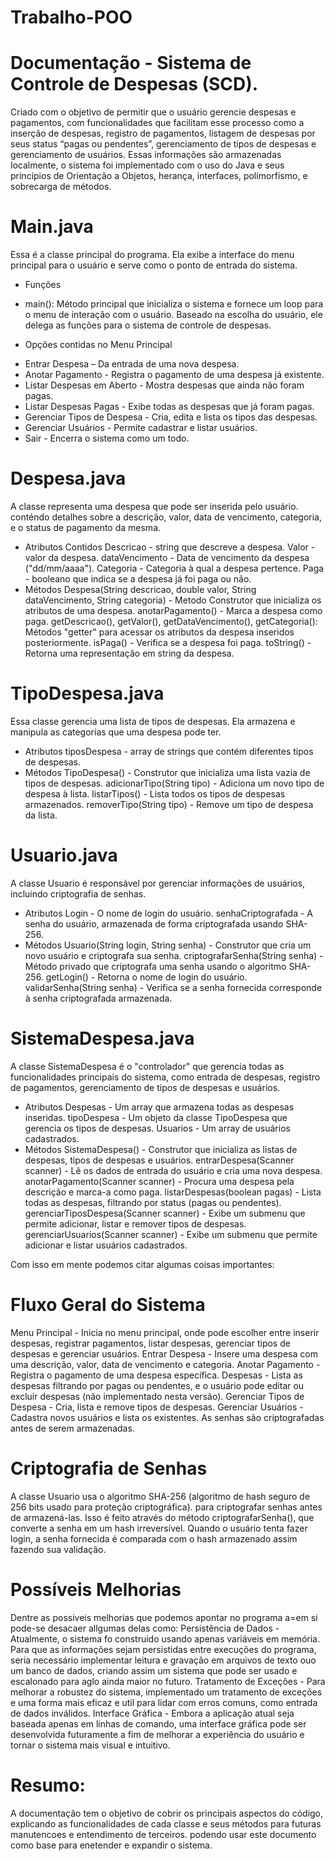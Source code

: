 # Trabalho-POO
# Documentação - Sistema de Controle de Despesas (SCD).
Criado com o objetivo de permitir que o usuário gerencie despesas e pagamentos, com funcionalidades que facilitam esse processo como a inserção de despesas, registro de pagamentos, listagem de despesas por seus status “pagas ou pendentes”, gerenciamento de tipos de despesas e gerenciamento de usuários. Essas informações são armazenadas localmente, o sistema foi implementado com o uso do Java e seus princípios de Orientação a Objetos, herança, interfaces, polimorfismo, e sobrecarga de métodos.
# Main.java
Essa é a classe principal do programa. Ela exibe  a interface do menu principal para o usuário e serve como o ponto de entrada do sistema.
- Funções
* main(): Método principal que inicializa o sistema e fornece um loop para o menu de interação com o usuário. Baseado na escolha do usuário, ele delega as funções para o sistema de controle de despesas.
- Opções contidas no Menu Principal
* Entrar Despesa – Da entrada de uma nova despesa.
* Anotar Pagamento - Registra o pagamento de uma despesa já existente.
* Listar Despesas em Aberto - Mostra despesas que ainda não foram pagas.
* Listar Despesas Pagas - Exibe todas as despesas que já foram pagas.
* Gerenciar Tipos de Despesa -  Cria, edita e lista os tipos das despesas.
* Gerenciar Usuários - Permite cadastrar e listar usuários.
* Sair - Encerra o sistema como um todo.

# Despesa.java
A classe representa uma despesa que pode ser inserida pelo usuário. conténdo detalhes sobre a descrição, valor, data de vencimento, categoria, e o status de pagamento da mesma.
- Atributos Contidos 
Descricao - string que descreve a despesa.
Valor - valor da despesa.
dataVencimento - Data de vencimento da despesa ("dd/mm/aaaa").
Categoria - Categoria à qual a despesa pertence.
Paga - booleano que indica se a despesa já foi paga ou não.
- Métodos
Despesa(String descricao, double valor, String dataVencimento, String categoria) - Metodo Construtor que inicializa os atributos de uma despesa.
anotarPagamento() - Marca a despesa como paga.
getDescricao(), getValor(), getDataVencimento(), getCategoria(): Métodos "getter" para acessar os atributos da despesa inseridos posteriormente.
isPaga() - Verifica se a despesa foi paga.
toString() - Retorna uma representação em string da despesa.

# TipoDespesa.java
Essa classe gerencia uma lista de tipos de despesas. Ela armazena e manipula as categorias que uma despesa pode ter.
- Atributos
tiposDespesa - array de strings que contém diferentes tipos de despesas.
- Métodos
TipoDespesa() - Construtor que inicializa uma lista vazia de tipos de despesas.
adicionarTipo(String tipo) - Adiciona um novo tipo de despesa à lista.
listarTipos() - Lista todos os tipos de despesas armazenados.
removerTipo(String tipo) - Remove um tipo de despesa da lista.

# Usuario.java
A classe Usuario é responsável por gerenciar informações de usuários, incluindo criptografia de senhas.
- Atributos
Login - O nome de login do usuário.
senhaCriptografada - A senha do usuário, armazenada de forma criptografada usando SHA-256.
- Métodos
Usuario(String login, String senha) - Construtor que cria um novo usuário e criptografa sua senha.
criptografarSenha(String senha) - Método privado que criptografa uma senha usando o algoritmo SHA-256.
getLogin() - Retorna o nome de login do usuário.
validarSenha(String senha) - Verifica se a senha fornecida corresponde à senha criptografada armazenada.

# SistemaDespesa.java
A classe SistemaDespesa é o "controlador" que gerencia todas as funcionalidades principais do sistema, como entrada de despesas, registro de pagamentos, gerenciamento de tipos de despesas e usuários.
- Atributos
Despesas - Um array que armazena todas as despesas inseridas.
tipoDespesa - Um objeto da classe TipoDespesa que gerencia os tipos de despesas.
Usuarios - Um array de usuários cadastrados.
- Métodos
SistemaDespesa() - Construtor que inicializa as listas de despesas, tipos de despesas e usuários.
entrarDespesa(Scanner scanner) - Lê os dados de entrada do usuário e cria uma nova despesa.
anotarPagamento(Scanner scanner) - Procura uma despesa pela descrição e marca-a como paga.
listarDespesas(boolean pagas) - Lista todas as despesas, filtrando por status (pagas ou pendentes).
gerenciarTiposDespesa(Scanner scanner) - Exibe um submenu que permite adicionar, listar e remover tipos de despesas.
gerenciarUsuarios(Scanner scanner) - Exibe um submenu que permite adicionar e listar usuários cadastrados.

Com isso em mente podemos citar algumas coisas importantes:
# Fluxo Geral do Sistema
Menu Principal - Inicia no menu principal, onde pode escolher entre inserir despesas, registrar pagamentos, listar despesas, gerenciar tipos de despesas e gerenciar usuários.
Entrar Despesa - Insere uma despesa com uma descrição, valor, data de vencimento e categoria.
Anotar Pagamento - Registra o pagamento de uma despesa específica.
Despesas - Lista as despesas filtrando por pagas ou pendentes, e o usuário pode editar ou excluir despesas (não implementado nesta versão).
Gerenciar Tipos de Despesa - Cria, lista e remove tipos de despesas.
Gerenciar Usuários - Cadastra novos usuários e lista os existentes. As senhas são criptografadas antes de serem armazenadas.
# Criptografia de Senhas
A classe Usuario usa o algoritmo SHA-256 (algoritmo de hash seguro de 256 bits usado para proteção criptográfica). para criptografar senhas antes de armazená-las. Isso é feito através do método criptografarSenha(), que converte a senha em um hash irreversível. Quando o usuário tenta fazer login, a senha fornecida é comparada com o hash armazenado assim fazendo sua validação.
# Possíveis Melhorias
Dentre as possiveis melhorias que podemos apontar no programa a=em si pode-se desacaer allgumas delas como:
Persistência de Dados - Atualmente, o sistema fo construido usando apenas variáveis em memória. Para que as informações sejam persistidas entre execuções do programa, seria necessário implementar leitura e gravação em arquivos de texto ouo um banco de dados, criando assim um sistema que pode ser usado e  escalonado para aglo ainda maior no futuro.
Tratamento de Exceções - Para melhorar a robustez do sistema, implementado um tratamento de exceções e uma forma mais eficaz e util para lidar com erros comuns, como entrada de dados inválidos.
Interface Gráfica - Embora a aplicação atual seja baseada apenas em linhas de comando, uma interface gráfica pode ser desenvolvida futuramente a fim de melhorar a experiência do usuário e tornar o sistema mais visual e intuitivo.
# Resumo:
A documentação tem o objetivo de cobrir os principais aspectos do código, explicando as funcionalidades de cada classe e seus métodos para futuras manutencoes e entendimento de terceiros. podendo usar este documento como base para enetender e expandir o sistema.

